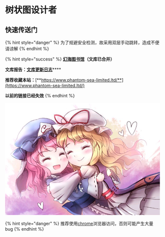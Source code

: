 # 树状图设计者

## 快速传送门

{% hint style="danger" %}
为了规避安全检测，故采用双层手动跳转，造成不便请谅解
{% endhint %}

{% hint style="success" %}
[**幻海图书馆**](https://nov.phantom-sea-limited.ltd/)**（文库已合并）**

**文库报告：**[**文库更新日志**](data.md)\*\*\*\*

**推荐收藏本站：**[**https://www.phantom-sea-limited.ltd/**](https://www.phantom-sea-limited.ltd/)

**以前的链接已经失效**
{% endhint %}

![](.gitbook/assets/agg-zo-w-t1-yhq66o-cty.jpg)

{% hint style="danger" %}
推荐使用[chrome](https://www.google.cn/intl/zh-CN/chrome/)浏览器访问，否则可能产生大量bug
{% endhint %}

